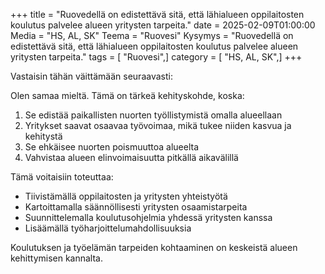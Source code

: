 +++
title = "Ruovedellä on edistettävä sitä, että lähialueen oppilaitosten koulutus palvelee alueen yritysten tarpeita."
date = 2025-02-09T01:00:00
Media = "HS, AL, SK"
Teema = "Ruovesi"
Kysymys = "Ruovedellä on edistettävä sitä, että lähialueen oppilaitosten koulutus palvelee alueen yritysten tarpeita."
tags = [ "Ruovesi",]
category = [ "HS, AL, SK",]
+++

Vastaisin tähän väittämään seuraavasti:

Olen samaa mieltä. Tämä on tärkeä kehityskohde, koska:

1. Se edistää paikallisten nuorten työllistymistä omalla alueellaan
2. Yritykset saavat osaavaa työvoimaa, mikä tukee niiden kasvua ja kehitystä
3. Se ehkäisee nuorten poismuuttoa alueelta
4. Vahvistaa alueen elinvoimaisuutta pitkällä aikavälillä

Tämä voitaisiin toteuttaa:
- Tiivistämällä oppilaitosten ja yritysten yhteistyötä
- Kartoittamalla säännöllisesti yritysten osaamistarpeita
- Suunnittelemalla koulutusohjelmia yhdessä yritysten kanssa
- Lisäämällä työharjoittelumahdollisuuksia

Koulutuksen ja työelämän tarpeiden kohtaaminen on keskeistä alueen kehittymisen kannalta.